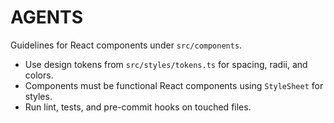 # AGENTS

Guidelines for React components under `src/components`.

- Use design tokens from `src/styles/tokens.ts` for spacing, radii, and colors.
- Components must be functional React components using `StyleSheet` for styles.
- Run lint, tests, and pre-commit hooks on touched files.
